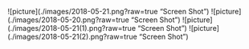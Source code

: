 ![picture](./images/2018-05-21.png?raw=true “Screen Shot”)
![picture](./images/2018-05-20.png?raw=true “Screen Shot”)
![picture](./images/2018-05-21(1).png?raw=true “Screen Shot”)
![picture](./images/2018-05-21(2).png?raw=true “Screen Shot”)